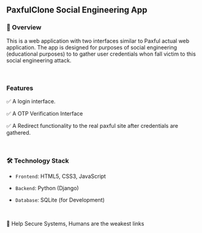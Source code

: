 ## PaxfulClone Social Engineering App

### 📌 Overview
This is a web application with two interfaces similar to Paxful actual web application. The app is designed for purposes of social engineering (educational purposes) to 
to gather user credentials whon fall victim to this social engineering attack.

<br>

### Features

✅ A login interface.

✅ A OTP Verification Interface

✅ A Redirect functionality to the real paxful site after credentials are gathered.

<br>

### 🛠️ Technology Stack

- `Frontend`: HTML5, CSS3, JavaScript
  
- `Backend`: Python (Django)
  
- `Database`: SQLite (for Development)



<br>

🚀 Help Secure Systems, Humans are the weakest links
